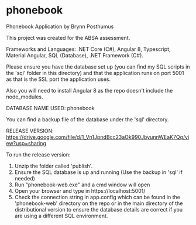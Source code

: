 # phonebook
Phonebook Application by Brynn Posthumus

This project was created for the ABSA assessment.

Frameworks and Languages: .NET Core (C#), Angular 8, Typescript, Material Angular, SQL (Database), .NET Framework (C#).

Please ensure you have the database set up (you can find my SQL scripts in the 'sql' folder in this directory) and that the application runs on port 5001 as that is the SSL port the application uses.

Also you will need to install Angular 8 as the repo doesn't include the node_modules.

DATABASE NAME USED: phonebook

You can find a backup file of the database under the 'sql' directory.

RELEASE VERSION: https://drive.google.com/file/d/1_Vn1JpndBcc23aOk990JbyunnWEaK7Qq/view?usp=sharing

To run the release version:

1. Unzip the folder called 'publish'.
2. Ensure the SQL database is up and running (Use the backup in 'sql' if needed)
3. Run "phonebook-web.exe" and a cmd window will open
4. Open your browser and type in 
  https://localhost:5001/
5. Check the connection string in app.config which can be found in the 'phonebook-web' directory on the repo or in the main directory of the distributional version to ensure the database details are correct if you are using a different SQL environment.
